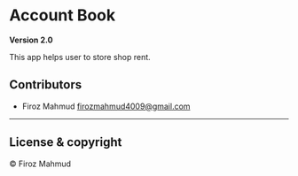 # Account Book

**Version 2.0**

This app helps user to store shop rent.

## Contributors

- Firoz Mahmud <firozmahmud4009@gmail.com>

---

## License & copyright

© Firoz Mahmud